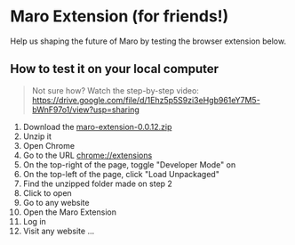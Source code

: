 # Maro Extension (for friends!)

Help us shaping the future of Maro by testing the browser extension below.

## How to test it on your local computer

> Not sure how? Watch the step-by-step video:
> https://drive.google.com/file/d/1Ehz5p5S9zi3eHgb961eY7M5-bWnF97o1/view?usp=sharing

1. Download the [maro-extension-0.0.12.zip](https://github.com/user-attachments/files/17949531/maro-extension-0.0.12.zip)
2. Unzip it
3. Open Chrome
4. Go to the URL [chrome://extensions](#)
5. On the top-right of the page, toggle "Developer Mode" on
6. On the top-left of the page, click "Load Unpackaged"
7. Find the unzipped folder made on step 2
8. Click to open
9. Go to any website
10. Open the Maro Extension
11. Log in
12. Visit any website
...

